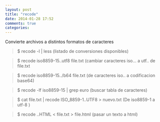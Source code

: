 ```yaml
---
layout: post
title: "recode"
date: 2014-01-28 17:52
comments: true
categories: 
---
```

Convierte archivos a distintos formatos de caracteres

>$ recode -l | less	(listado de conversiones disponibles)

>$ recode iso8859-15..utf8 file.txt (cambiar caracteres iso... a utf.. de file.txt 

>$ recode iso8859-15../b64 file.txt (de caracteres iso.. a codificacion base64)

>$ recode -lf iso8859-15 | grep euro  (buscar tabla de caracteres)

>$ cat file.txt | recode ISO_8859-1..UTF8 > nuevo.txt (De iso8859-1 a utf-8 ) 

>$ recode ..HTML < file.txt > file.html  (pasar un texto a html)

